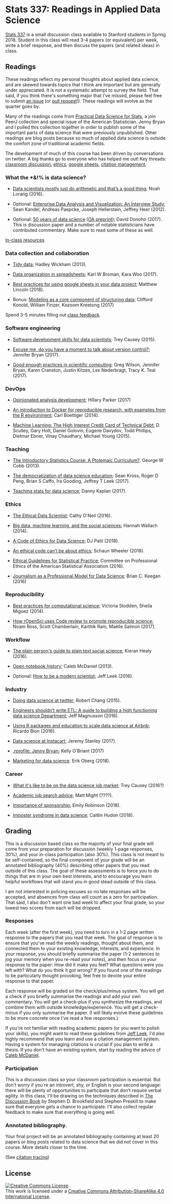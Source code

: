 # Stats 337: Readings in Applied Data Science

[Stats 337](https://explorecourses.stanford.edu/search?view=catalog&filter-coursestatus-Active=on&page=0&catalog=&academicYear=&q=stats+337&collapse=%2C2%2C) is a small discussion class available to Stanford students in Spring 2018. Student in this class will read 3-4 papers (or equivalent) per week, write a brief response, and then discuss the papers (and related ideas) in class.

## Readings

These readings reflect my personal thoughts about applied data science, and are skewed towards topics that I think are important but are generally under appreciated. It is not a systematic attempt to survey the field. That said, if you think there's something major that I've missed, please feel free to submit [an issue](https://github.com/hadley/stats337/issues) (or [pull request](https://github.com/hadley/stats337/edit/master/README.md)!). These readings will evolve as the quarter goes by. 

Many of the readings come from [Practical Data Science for Stats](https://peerj.com/collections/50-practicaldatascistats/), a join PeerJ collection and special issue of the American Statistician. Jenny Bryan and I pulled this collection together in order to publish some of the important parts of data science that were previously unpublished. Other readings are blog posts because so much of applied data science is outside the comfort zone of traditional academic fields. 

The development of much of this course has been driven by conversations on twitter. A big thanks go to everyone who has helped me out! Key threads: [classroom discussion](https://twitter.com/hadleywickham/status/964650890593538048), [ethics](https://twitter.com/hadleywickham/status/978712074434957313), [google sheets](https://twitter.com/hadleywickham/status/978401746182549504), [citation management](https://twitter.com/hadleywickham/status/978752525493915648).

### What the *&!% is data science?

* [Data scientists mostly just do arithmetic and that’s a good thing](https://m.signalvnoise.com/data-scientists-mostly-just-do-arithmetic-and-that-s-a-good-thing-c6371885f7f6);
  Noah Lorang (2016).

* Optional: [Enterprise Data Analysis and Visualization: An Interview Study](https://idl.cs.washington.edu/papers/enterprise-analysis-interviews);
  Sean Kandel, Andreas Paepcke, Joseph Hellerstein, Jeffrey Heer (2012).

* Optional: [50 years of data science](https://www.tandfonline.com/doi/abs/10.1080/10618600.2017.1384734)
  ([OA preprint](https://courses.csail.mit.edu/18.337/2015/docs/50YearsDataScience.pdf));
  David Donoho (2017). This is discussion paper and a number of notable 
  statisticians have contributed commentary. Make sure to read some of these
  as well.

[In-class resources](week-01/)

### Data collection and collaboration

* [Tidy data](https://www.jstatsoft.org/article/view/v059i10/);
  Hadley Wickham (2013).

* [Data organization in spreadsheets](https://peerj.com/preprints/3183/);
  Karl W Broman, Kara Woo (2017).
  
* [Best practices for using google sheets in your data project](https://matthewlincoln.net/2018/03/26/best-practices-for-using-google-sheets-in-your-data-project.html);
  Matthew Lincoln (2018).

* Bonus: [Modeling as a core component of structuring data](https://iase-web.org/documents/SERJ/SERJ16(2)_Konold.pdf);
  Clifford Konold, William Finzer, Kozoom Kreetong (2017)

Spend 3-5 minutes filling out [class feedback](https://goo.gl/forms/py92VLLqodxuBU8z1).

### Software engineering

* [Software development skills for data scientists](http://treycausey.com/software_dev_skills.html);
  Trey Causey (2015).

* [Excuse me, do you have a moment to talk about version control?](https://peerj.com/preprints/3159/);
  Jennifer Bryan (2017).

* [Good enough practices in scientific computing](http://journals.plos.org/ploscompbiol/article?id=10.1371/journal.pcbi.1005510);
  Greg Wilson, Jennifer Bryan, Karen Cranston, Justin Kitzes, Lex Nederbragt, Tracy K. Teal (2017).

### DevOps

* [Opinionated analysis development](https://peerj.com/preprints/3210/);
  Hillary Parker (2017)

* [An introduction to Docker for reproducible research, with examples from the R environment](https://arxiv.org/abs/1410.0846); 
  Carl Boettiger (2014).

* [Machine Learning: The High Interest Credit Card of Technical Debt](https://research.google.com/pubs/pub43146.html);
  D. Sculley, Gary Holt, Daniel Golovin, Eugene Davydov, Todd Phillips, 
  Dietmar Ebner, Vinay Chaudhary, Michael Young (2015).

### Teaching

* [The Introductory Statistics Course: A Ptolemaic Curriculum?](https://escholarship.org/uc/item/6hb3k0nz).
  George W Cobb (2013).

* [The democratization of data science education](https://peerj.com/preprints/3195/);
  Sean Kross, Roger D Peng, Brian S Caffo, Ira Gooding, Jeffrey T Leek (2017).

* [Teaching stats for data science](https://peerj.com/preprints/3205/);
  Danny Kaplan (2017).

### Ethics

* [The Ethical Data Scientist](http://www.slate.com/articles/technology/future_tense/2016/02/how_to_bring_better_ethics_to_data_science.html);
  Cathy O'Neil (2016).

* [Big data, machine learning, and the social sciences](https://medium.com/@hannawallach/big-data-machine-learning-and-the-social-sciences-927a8e20460d);
  Hannah Wallach (2014).

* [A Code of Ethics for Data Science](https://medium.com/@dpatil/a-code-of-ethics-for-data-science-cda27d1fac1);
  DJ Patil (2018).
  
* [An ethical code can’t be about ethics](https://towardsdatascience.com/an-ethical-code-cant-be-about-ethics-66acaea6f16f);
  Schaun Wheeler (2018).

* [Ethical Guidelines for Statistical Practice](http://www.amstat.org/ASA/Your-Career/Ethical-Guidelines-for-Statistical-Practice.aspx);
  Committee on Professional Ethics of the American Statistical Association (2016).

* [Journalism as a Professional Model for Data Science](https://www.brianckeegan.com/2016/02/journalism-as-a-professional-model-for-data-science/);
  Brian C. Keegan (2016)

### Reproducibility

* [Best practices for computational science](https://openresearchsoftware.metajnl.com/articles/10.5334/jors.ay/);
  Victoria Stodden, Sheila Miguez (2014).

* [How rOpenSci uses Code review to promote reproducible science](https://ropensci.org/blog/2017/09/01/nf-softwarereview/); 
  Noam Ross, Scott Chamberlain, Karthik Ram, Maëlle Salmon (2017).

### Workflow

* [The plain person's guide to plain text social science](http://plain-text.co);
  Kieran Healy (2016).

* [Open notebook history](http://wcm1.web.rice.edu/open-notebook-history.html);
  Caleb McDaniel (2013).

* Optional: [How to be a modern scientist](https://leanpub.com/modernscientist);
  Jeff Leek (2016).

### Industry

* [Doing data science at twitter](https://medium.com/@rchang/my-two-year-journey-as-a-data-scientist-at-twitter-f0c13298aee6);
  Robert Chang (2015).

* [Engineers shouldn’t write ETL: A guide to building a high functioning data science Department](https://multithreaded.stitchfix.com/blog/2016/03/16/engineers-shouldnt-write-etl/);
  Jeff Magnusson (2016).

* [Using R packages and education to scale data science at Airbnb](https://medium.com/airbnb-engineering/using-r-packages-and-education-to-scale-data-science-at-airbnb-906faa58e12d);
  Ricardo Bion (2016).

* [Data science at Instacart](https://tech.instacart.com/data-science-at-instacart-dabbd2d3f279);
  Jeremy Stanley (2017).

* [.rprofile: Jenny Bryan](https://ropensci.org/blog/2017/12/08/rprofile-jenny-bryan/);
  Kelly O'Briant (2017)

* [Marketing for data science](https://medium.com/indeed-data-science/marketing-for-data-science-a-7-step-go-to-market-plan-for-your-next-data-product-60c034c34d55). Erik Oberg (2018).

### Career

* [What it's like to be on the data science job market](http://treycausey.com/data_science_interviews.html);
  Trey Causey (2016?)

* [Academic job search advice](http://matt.might.net/articles/advice-for-academic-job-hunt/);
  Matt Might (????).

* [Importance of sponsorship](https://robinsones.github.io/The-Importance-of-Sponsorship/);
  Emily Robinson (2018).

* [Imposter syndrome in data science](https://caitlinhudon.com/2018/01/19/imposter-syndrome-in-data-science/);
  Caitlin Hudon (2018).

## Grading

This is a discussion based class so the majority of your final grade will come from your preparation for discussion (weekly 1-page responses, 30%), and your in-class participation (also 30%). This class is not meant to be self-contained, so the final component of your grade will be an annotated bibliography (40%) describing other papers that you read outside of this class. The goal of these assessments is to force you to do things that are in your own best interests, and to encourage you learn helpful workflows that will stand you in good stead outside of this class.

I am not interested in policing excuses so no late responses will be accepted, and absences from class will count as a zero for participation. That said, I also don't want one bad week to affect your final grade, so your lowest two scores from each will be dropped.

### Responses

Each week (after the first week), you need to turn in a 1-2 page written response to the papers that you read that week. The goal of response is to ensure that you've read the weekly readings, thought about them, and connected them to your existing knowledge, interests, and experience. In your response, you should briefly summarise the paper (1-2 sentences to jog your memory when you re-read your notes), and then focus on _your_ response to the paper: How did it make you feel? What questions were you left with? What do you think it got wrong? If you found one of the readings to be particularly thought provoking, feel free to devote your entire response to that paper.

Each response will be graded on the check/plus/minus system. You will get a check if you briefly summarise the readings and add your own commentary. You will get a check-plus if you synthesize the readings, and combine them with outside knowledge/experience. You will get a check-minus if you only summarise the paper. (I will likely evolve these guidelines to be more concrete once I've read a few responses.)

If you're not familiar with reading academic papers (or you want to polish your skills), you might want to read these guidelines from [Jeff Leek](https://github.com/jtleek/readingpapers). I'd also highly recommend that you learn and use a citation management system. Having a system for managing citations is crucial if you plan to write a thesis. If you don't have an existing system, start by reading the advice of [Caleb McDaniel](http://wcm1.web.rice.edu/plain-text-citations.html). 

### Participation

This is a discussion class so your classroom participation is essential. But don't worry if you're an introvert, shy, or English is your second language: there will be plenty of opportunities to participate that don't require verbal agility. In this class, I'll be drawing on the techniques described in [The Discussion Book](http://a.co/dar4MT1) by Stephen D. Brookfield and Stephen Preskill to make sure that everyone gets a chance to participate. I'll also collect regular feedback to make sure that everything is going well.

### Annotated bibliography.

Your final project will be an annotated bibliography containing at least 20 papers or blog posts related to data science that we did not cover in this course. More details closer to the time.

(See [citation tracing](http://www.raulpacheco.org/2018/02/forward-citation-tracing-and-backwards-citation-tracing-in-literature-reviews/))

## License

<a rel="license" href="http://creativecommons.org/licenses/by-sa/4.0/"><img alt="Creative Commons License" style="border-width:0" src="https://i.creativecommons.org/l/by-sa/4.0/88x31.png" /></a><br />This work is licensed under a <a rel="license" href="http://creativecommons.org/licenses/by-sa/4.0/">Creative Commons Attribution-ShareAlike 4.0 International License</a>.
